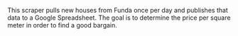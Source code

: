 This scraper pulls new houses from Funda once per day and publishes that data
to a Google Spreadsheet. The goal is to determine the price per square meter in
order to find a good bargain.

